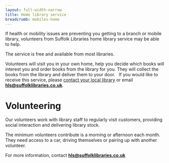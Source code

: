 ```yaml
---
layout: full-width-narrow
title: Home library service
breadcrumb: mobiles-home
---
```


If health or mobility issues are preventing you getting to a branch or mobile library, volunteers from Suffolk Libraries home library service may be able to help.

The service is free and available from most libraries.

Volunteers will visit you in your own home, help you decide which books will interest you and order books from the library for you. They will collect the books from the library and deliver them to your door.
 
If you would like to receive this service, please [contact your local library](/libraries/) or email **hls@suffolklibraries.co.uk**.

# Volunteering

Our volunteers work with library staff to regularly visit customers, providing social interaction and delivering library stock.

The minimum volunteers contribute is a morning or afternoon each month. They need access to a car, driving themselves or pairing up with another volunteer.

For more information, contact **hls@suffolklibraries.co.uk**

